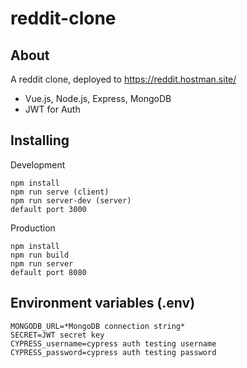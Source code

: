 # reddit-clone

## About <a name = "about"></a>

A reddit clone, deployed to https://reddit.hostman.site/

- Vue.js, Node.js, Express, MongoDB
- JWT for Auth

## Installing <a name = "installing"></a>

Development

```
npm install
npm run serve (client)
npm run server-dev (server)
default port 3000
```

Production

```
npm install
npm run build
npm run server
default port 8080
```

## Environment variables (.env) <a name = "env"></a>

```
MONGODB_URL=*MongoDB connection string*
SECRET=JWT secret key
CYPRESS_username=cypress auth testing username
CYPRESS_password=cypress auth testing password
```